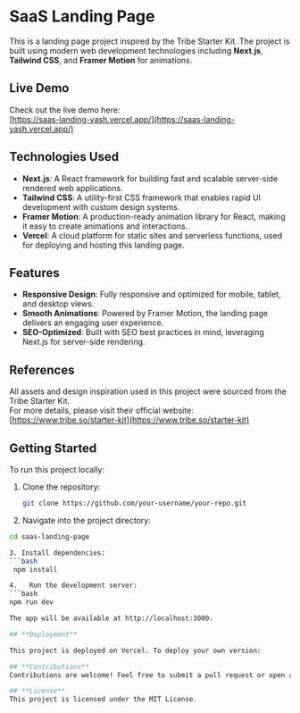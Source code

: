 # **SaaS Landing Page**

This is a landing page project inspired by the Tribe Starter Kit. The project is built using modern web development technologies including **Next.js**, **Tailwind CSS**, and **Framer Motion** for animations.

## **Live Demo**

Check out the live demo here:  
[https://saas-landing-yash.vercel.app/](https://saas-landing-yash.vercel.app/)

## **Technologies Used**

- **Next.js**: A React framework for building fast and scalable server-side rendered web applications.
- **Tailwind CSS**: A utility-first CSS framework that enables rapid UI development with custom design systems.
- **Framer Motion**: A production-ready animation library for React, making it easy to create animations and interactions.
- **Vercel**: A cloud platform for static sites and serverless functions, used for deploying and hosting this landing page.

## **Features**

- **Responsive Design**: Fully responsive and optimized for mobile, tablet, and desktop views.
- **Smooth Animations**: Powered by Framer Motion, the landing page delivers an engaging user experience.
- **SEO-Optimized**: Built with SEO best practices in mind, leveraging Next.js for server-side rendering.

## **References**

All assets and design inspiration used in this project were sourced from the Tribe Starter Kit.  
For more details, please visit their official website:  
[https://www.tribe.so/starter-kit](https://www.tribe.so/starter-kit)

## **Getting Started**

To run this project locally:

1. Clone the repository:
   ```bash
   git clone https://github.com/your-username/your-repo.git

2. Navigate into the project directory:
  ```bash
  cd saas-landing-page

3. Install dependencies:
  ```bash
   npm install

4.   Run the development server:
  ```bash
  npm run dev

The app will be available at http://localhost:3000.

## **Deployment**

This project is deployed on Vercel. To deploy your own version:

## **Contributions**
Contributions are welcome! Feel free to submit a pull request or open an issue for any feature requests or bug reports.

## **License**
This project is licensed under the MIT License.
